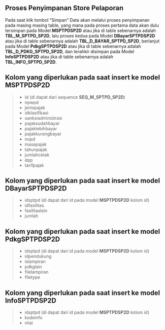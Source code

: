 ## Proses Penyimpanan Store Pelaporan

Pada saat klik tombol “Simpan” Data akan melalui proses penyimpanan pada masing masing table, yang mana pada proses pertama data akan dulu tersimpan pada Model **MSPTPDSP2D** atau jika di table sebenarnya adalah **TBL_M_SPTPD_SP2D**, lalu proses kedua pada Model **DBayarSPTPDSP2D** atau jika di table sebenarnya adalah **TBL_D_BAYAR_SPTPD_SP2D**, berlanjut pada Model **PdkgSPTPDSP2D** atau jika di table sebenarnya adalah **TBL_D_PDKG_SPTPD_SP2D**, dan terahkir disimpan pada Model **InfoSPTPDSP2D** atau jika di table sebenarnya adalah **TBL_INFO_SPTPD_SP2D**.

## Kolom yang diperlukan pada saat insert ke model MSPTPDSP2D

> * id (di dapat dari sequence **SEQ_M_SPTPD_SP2D**)
> * npwpd
> * jenispajak
> * idklasifikasi
> * sanksiadministrasi
> * pajaksudahbayar
> * pajaklebihbayar
> * pajakkurangbayar
> * nopd
> * masapajak
> * tahunpajak
> * jumlahcetak
> * dpp
> * tarifpajak

## Kolom yang diperlukan pada saat insert ke model DBayarSPTPDSP2D

> * idsptpd (di dapat dari id pada model **MSPTPDSP2D** kolom id)
> * idfasilitas
> * fasilitaslain
> * jumlah

## Kolom yang diperlukan pada saat insert ke model PdkgSPTPDSP2D

> * idsptpd (di dapat dari id pada model **MSPTPDSP2D** kolom id)
> * idpendukung
> * islampiran
> * pdkglain
> * filelampiran
> * filetype

## Kolom yang diperlukan pada saat insert ke model InfoSPTPDSP2D

> * idsptpd (di dapat dari id pada model **MSPTPDSP2D** kolom id)
> * kodeinfo
> * nilai
